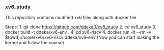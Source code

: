 ### xv6_study
This repository contains modified xv6 files along with docker file

Steps:
	1. git clone https://github.com/ddeka0/xv6_study
	2. cd xv6_study
	3. docker build -t ddeka/xv6-env .
	4. cd xv6-riscv
	4. docker run -it --rm -v $(pwd):/home/xv6/xv6-riscv ddeka/xv6-env
	(Now you can start making the kernel and follow the course)
